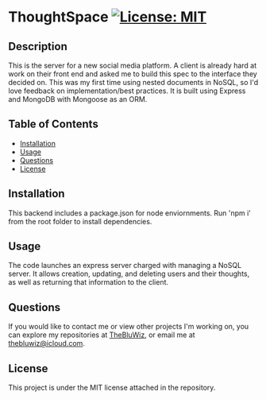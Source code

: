 
  # ThoughtSpace [![License: MIT](https://img.shields.io/badge/License-MIT-yellow.svg)](https://opensource.org/licenses/MIT)
  ## Description
  This is the server for a new social media platform. A client is already hard at work on their front end and asked me to build this spec to the interface they decided on. This was my first time using nested documents in NoSQL, so I'd love feedback on implementation/best practices. It is built using Express and MongoDB with Mongoose as an ORM.
  ## Table of Contents
  - [Installation](#Installation)
  - [Usage](#Usage)
  - [Questions](#Questions)
  - [License](#License)
  ## Installation
  This backend includes a package.json for node enviornments. Run 'npm i' from the root folder to install dependencies.
  ## Usage
  The code launches an express server charged with managing a NoSQL server. It allows creation, updating, and deleting users and their thoughts, as well as returning that information to the client.
  ## Questions
  If you would like to contact me or view other projects I'm working on, you can explore my repositories at [TheBluWiz](https://github.com/TheBluWiz), or email me at thebluwiz@icloud.com.
  ## License
  This project is under the MIT license attached in the repository.